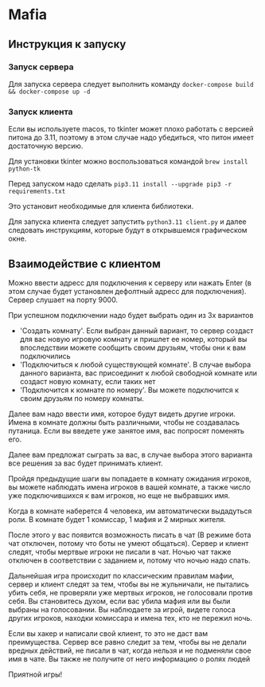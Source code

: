 # Mafia

## Инструкция к запуску

### Запуск сервера

Для запуска сервера следует выполнить команду `docker-compose build && docker-compose up -d`

### Запуск клиента

Если вы используете macos, то tkinter может плохо работать с версией питона до 3.11, поэтому в этом случае надо убедиться, что питон имеет достаточную версию. 

Для установки tkinter можно воспользоваться командой `brew install python-tk`

Перед запуском надо сделать `pip3.11 install --upgrade pip3 -r requirements.txt`

Это установит необходимые для клиента библиотеки. 

Для запуска клиента следует запустить `python3.11 client.py` и далее следовать инструкциям, которые будут в открывшемся графическом окне.

## Взаимодействие с клиентом

Можно ввести адресс для подключения к серверу или нажать Enter (в этом случае будет установлен дефолтный адресс для подключения). Сервер слушает на порту 9000. 

При успешном подключении надо будет выбрать один из 3х вариантов

* 'Создать комнату'. Если выбран данный вариант, то сервер создаст для вас новую игровую комнату и пришлет ее номер, который вы впоследствии можете
сообщить своим друзьям, чтобы они к вам подключились
* 'Подключиться к любой существующей комнате'. В случае выбора данного варианта, вас присоединит к любой свободной комнате или создаст новую комнату, если таких нет
* 'Подключится к комнате по номеру'. Вы можете подключится к своим друзьям по номеру комнаты.

Далее вам надо ввести имя, которое будут видеть другие игроки. Имена в комнате должны быть различными, чтобы не создавалась путаница. Если вы введете уже занятое имя, вас попросят поменять его.

Далее вам предложат сыграть за вас, в случае выбора этого варианта все решения за вас будет принимать клиент.

Пройдя предыдущие шаги вы попадаете в комнату ожидания игроков, вы можете наблюдать имена игроков в вашей комнате, а также число уже подключившихся к вам игроков, но еще не выбравших имя.

Когда в комнате наберется 4 человека, им автоматически выдадуться роли. В комнате будет 1 комиссар, 1 мафия и 2 мирных жителя. 

После этого у вас появится возможность писать в чат (В режиме бота чат отключен, потому что боты не умеют общаться). Сервер и клиент следят, чтобы
мертвые игроки не писали в чат. Ночью чат также отключен в соответствии с заданием и, потому что ночью надо спать.

Дальнейшая игра происходит по классическим правилам мафии, сервер и клиент следят за тем, чтобы вы не жульничали, не пытались убить себя, не проверяли уже мертвых игроков, не голосовали против себя. Вы становитесь духом, если вас убила мафия или вы были выбраны на голосовании. Вы наблюдаете за игрой, видете голоса других игроков, находки комиссара и имена тех, кто не пережил ночь.

Если вы хакер и написали свой клиент, то это не даст вам преимущества. Сервер все равно следит за тем, чтобы вы не делали вредных действий, не писали в чат, когда нельзя и не подменяли свое имя в чате. Вы также не получите от него информацию о ролях людей

Приятной игры!
